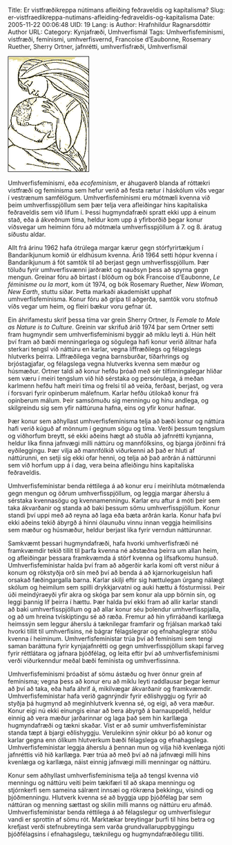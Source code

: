 Title: Er vistfræðikreppa nútímans afleiðing feðraveldis og kapítalisma?
Slug: er-vistfraedikreppa-nutimans-afleiding-fedraveldis-og-kapitalisma
Date: 2005-11-22 00:06:48
UID: 19
Lang: is
Author: Hrafnhildur Ragnarsdóttir
Author URL: 
Category: Kynjafræði, Umhverfismál
Tags: Umhverfisfemínismi, vistfræði, femínismi, umhverfisvernd, Francoise d’Eaubonne, Rosemary Ruether, Sherry Ortner, jafnrétti, umhverfisfræði, Umhverfismál

![Umhverfisfeminismi](38.gif)

Umhverfisfemínismi, eða _ecofeminism_, er áhugaverð blanda af róttækri vistfræði og femínisma sem hefur verið að festa rætur í háskólum víðs vegar í vestrænum samfélögum. Umhverfisfemínismi eru mótmæli kvenna við þeim umhverfisspjöllum sem þær telja vera afleiðingar hins kapítalíska feðraveldis sem við lifum í. Þessi hugmyndafræði spratt ekki upp á einum stað, eða á ákveðnum tíma, heldur kom upp á yfirborðið þegar konur víðsvegar um heiminn fóru að mótmæla umhverfisspjöllum á 7. og 8. áratug síðustu aldar.

Allt frá árinu 1962 hafa ótrúlega margar kærur gegn stórfyrirtækjum í Bandaríkjunum komið úr eldhúsum kvenna. Árið 1964 setti hópur kvenna í Bandaríkjunum á fót samtök til að berjast gegn umhverfisspjöllum. Þær töluðu fyrir umhverfisvænni jarðrækt og nauðsyn þess að spyrna gegn mengun. Greinar fóru að birtast í blöðum og bók Francoise d’Eaubonne, _Le féminisme ou la mort_, kom út 1974, og bók Rosemary Ruether, _New Woman, New Earth_, stuttu síðar. Þetta markaði akademískt upphaf umhverfisfemínisma. Konur fóru að grípa til aðgerða, samtök voru stofnuð víðs vegar um heim, og fleiri bækur voru gefnar út.

Ein áhrifamestu skrif þessa tíma var grein Sherry Ortner, _Is Female to Male as Nature is to Culture_. Greinin var skrifuð árið 1974 þar sem Ortner setti fram hugmyndir sem umhverfisfemínismi byggir að miklu leyti á. Hún hélt því fram að bæði menningarlega og sögulega hafi konur verið álitnar hafa sterkari tengsl við náttúru en karlar, vegna líffræðilegs og félagslegs hlutverks þeirra. Líffræðilega vegna barnsburðar, tíðarhrings og brjóstagjafar, og félagslega vegna hlutverks kvenna sem mæður og húsmæður. Ortner taldi að konur hefðu þróað með sér tilfinningalegar hliðar sem væru í meiri tengslum við hið sérstaka og persónulega, á meðan karlmenn hefðu haft meiri tíma og frelsi til að veiða, ferðast, berjast, og vera í forsvari fyrir opinberum málefnum. Karlar hefðu útilokað konur frá opinberum málum. Þeir samsömuðu sig menningu og hinu andlega, og skilgreindu sig sem yfir náttúruna hafna, eins og yfir konur hafnar.

Þær konur sem aðhyllast umhverfisfemínisma telja að bæði konur og náttúra hafi verið kúguð af mönnum í gegnum sögu og tíma. Verði þessum tengslum og viðhorfum breytt, sé ekki aðeins hægt að stuðla að jafnrétti kynjanna, heldur líka finna jafnvægi milli náttúru og mannfólksins, og bjarga jörðinni frá eyðileggingu. Þær vilja að mannfólkið viðurkenni að það er hluti af náttúrunni, en setji sig ekki ofar henni, og telja að það arðrán á náttúrunni sem við horfum upp á í dag, vera beina afleiðingu hins kapítalíska feðraveldis.

Umhverfisfemínistar benda réttilega á að konur eru í meirihluta mótmælenda gegn mengun og öðrum umhverfisspjöllum, og leggja margar áherslu á sérstaka kvennasögu og kvennamenningu.  Karlar eru aftur á móti þeir sem taka ákvarðanir og standa að baki þessum sömu umhverfisspjöllum. Konur standi því uppi með að reyna að laga eða bæta arðrán karla. Konur hafa því ekki aðeins tekið ábyrgð á hinni ólaunuðu vinnu innan veggja heimilisins sem mæður og húsmæður, heldur berjast líka fyrir verndun náttúrunnar.

Samkvæmt þessari hugmyndafræði, hafa hvorki umhverfisfræði né framkvæmdir tekið tillit til þarfa kvenna né aðstæðna þeirra um allan heim, og afleiðingar þessara framkvæmda á störf kvenna og lífsafkomu hunsuð. Umhverfisfemínistar halda því fram að aðgerðir karla komi oft verst niður á konum og rökstyðja orð sín með því að benda á að kjarnorkugeislun hafi orsakað fæðingargalla barna. Karlar skilji eftir sig hættulegan úrgang nálægt skólum og heimilum sem spilli drykkjarvatni og auki hættu á fósturmissi. Þeir úði meindýraeyði yfir akra og skóga þar sem konur ala upp börnin sín, og leggi þannig líf þeirra í hættu. Þær halda því ekki fram að allir karlar standi að baki umhverfisspjöllum og að allar konur séu þolendur umhverfisspjalla, og að um hreina tvískiptingu sé að ræða. Fremur að hin yfirráðandi karllæga heimssýn sem leggur áherslu á tæknilegar framfarir og frjálsan markað taki hvorki tillit til umhverfisins, né bágrar félagslegrar og efnahaglegrar stöðu kvenna í heiminum. Umhverfisfemínistar trúa því að femínismi sem tengi saman baráttuna fyrir kynjajafnrétti og gegn umhverfisspjöllum skapi farveg fyrir réttlátara og jafnara þjóðfélag, og leita eftir því að umhverfisfemínismi verði viðurkenndur meðal bæði femínista og umhverfissinna.

Umhverfisfemínismi þróaðist af sömu ástæðu og hver önnur grein af femínisma; vegna þess að konur eru að miklu leyti raddlausar þegar kemur að því að taka, eða hafa áhrif á, mikilvægar ákvarðanir og framkvæmdir. Umhverfisfemínistar hafa verið gagnrýndir fyrir eðlishyggju og fyrir að styðja þá hugmynd að meginhlutverk kvenna sé, og eigi, að vera mæður. Konur eigi nú ekki einungis einar að bera ábyrgð á barnauppeldi, heldur einnig að vera mæður jarðarinnar og laga það sem hin karllæga hugmyndafræði og tækni skaðar. Víst er að sumir umhverfisfemínistar standa tæpt á bjargi eðlishyggju. Veruleikinn sýnir okkur þó að konur og karlar gegna enn ólíkum hlutverkum bæði félagslega og efnahagslega. Umhverfisfemínistar leggja áherslu á þennan mun og vilja hið kvenlæga njóti jafnréttis við hið karllæga. Þær trúa að með því að ná jafnvægi milli hins kvenlæga og karllæga, náist einnig jafnvægi milli menningar og náttúru.

Konur sem aðhyllast umhverfisfemínisma telja að tengsl kvenna við menningu og náttúru veiti þeim tækifæri til að skapa menningu og stjórnkerfi sem sameina sálrænt innsæi og rökræna þekkingu, vísindi og þjóðmenningu. Hlutverk kvenna sé að byggja upp þjóðfélag þar sem náttúran og menning sættast og skilin milli manns og náttúru eru afmáð. Umhverfisfemínistar benda réttilega á að félagslegur og umhverfislegur vandi er sprottin af sömu rót. Marktækar breytingar þurfi til hins betra og krefjast verði stefnubreytinga sem varða grundvallaruppbyggingu þjóðfélagsins í efnahagslegu, tæknilegu og hugmyndafræðilegu tilliti.
